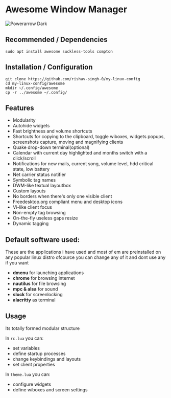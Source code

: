 # Awesome Window Manager
![Powerarrow Dark](https://github.com/rishav-singh-0/my-linux-config/blob/main/screenshots/awesome-wm.jpg?raw=true)

## Recommended / Dependencies
```
sudo apt install awesome suckless-tools compton
```

## Installation / Configuration
```
git clone https://github.com/rishav-singh-0/my-linux-config
cd my-linux-config/awesome
mkdir ~/.config/awesome
cp -r ../awesome ~/.config/

```

## Features

- Modularity
- Autohide widgets
- Fast brightness and volume shortcuts
- Shortcuts for copying to the clipboard, toggle wiboxes, widgets popups, screenshots capture, moving and magnifying clients
- Quake drop-down terminal(optional)
- Calendar with current day highlighted and months switch with a click/scroll
- Notifications for new mails, current song, volume level, hdd critical state, low battery
- Net carrier status notifier
- Symbolic tag names
- DWM-like textual layoutbox
- Custom layouts
- No borders when there's only one visible client
- Freedesktop.org compliant menu and desktop icons
- Vi-like client focus
- Non-empty tag browsing
- On-the-fly useless gaps resize
- Dynamic tagging

## Default software used:
These are the applications i have used and most of em are preinstalled on any popular linux distro ofcource you can change any of it and dont use any if you want
   - **dmenu** for launching applications
   - **chrome** for browsing internet
   - **nautilus** for file browsing
   - **mpc & alsa** for sound
   - **slock** for screenlocking
   - **alacritty** as terminal

## Usage

Its totally formed modular structure

In ``rc.lua`` you can:
* set variables
* define startup processes
* change keybindings and layouts
* set client properties

In ``theme.lua`` you can:

* configure widgets
* define wiboxes and screen settings


